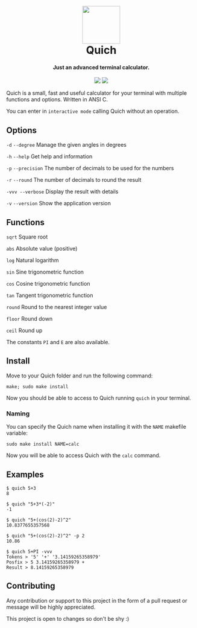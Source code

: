 <h1 align="center">
    <br>
    <img src="https://usbac.com.ve/images/Quich_logo.svg" width=100>
    <br>
    Quich
    <br>
</h1>

<h4 align="center">Just an advanced terminal calculator.</h4>

<p align="center">
<img src="https://img.shields.io/badge/version-2.0-blue.svg">
<img src="https://img.shields.io/badge/license-MIT-orange.svg">
</p>

Quich is a small, fast and useful calculator for your terminal with multiple functions and options. Written in ANSI C.

You can enter in `interactive mode` calling Quich without an operation.

## Options

`-d` `--degree` Manage the given angles in degrees

`-h` `--help` Get help and information

`-p` `--precision` The number of decimals to be used for the numbers

`-r` `--round` The number of decimals to round the result

`-vvv --verbose` Display the result with details

`-v` `--version` Show the application version

## Functions

`sqrt` Square root

`abs`  Absolute value (positive)

`log`  Natural logarithm

`sin`  Sine trigonometric function

`cos`  Cosine trigonometric function

`tan`  Tangent trigonometric function

`round` Round to the nearest integer value

`floor`  Round down

`ceil`  Round up

The constants `PI` and `E` are also available.

## Install

Move to your Quich folder and run the following command:

`make; sudo make install`

Now you should be able to access to Quich running `quich` in your terminal.

### Naming

You can specify the Quich name when installing it with the `NAME` makefile variable:

`sudo make install NAME=calc`

Now you will be able to access Quich with the `calc` command.

## Examples

```console
$ quich 5+3
8
```
```console
$ quich "5+3*(-2)"
-1
```
```console
$ quich "5+(cos(2)-2)^2"
10.8377655357568
```
```console
$ quich "5+(cos(2)-2)^2" -p 2
10.86
```
```console
$ quich 5+PI -vvv
Tokens > '5' '+' '3.14159265358979'
Posfix > 5 3.14159265358979 +
Result > 8.14159265358979

```

## Contributing

Any contribution or support to this project in the form of a pull request or message will be highly appreciated.

This project is open to changes so don't be shy :)
